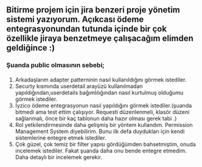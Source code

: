 ## Bitirme projem için jira benzeri proje yönetim sistemi yazıyorum. Açıkcası ödeme entegrasyonundan tutunda içinde bir çok özellikle jiraya benzetmeye çalışacağım elimden geldiğince :) 
### Şuanda public olmasının sebebi;
#### 
1. Arkadaşlarım adapter patterninin nasıl kullanıldığını görmek istediler.
2. Securty kısmında userdetail arayüzü kullanılmadan yapıldığından,userdetails bağımlılığından nasıl kurtulmuş olduğumu görmek istediler.
3. İyzico ödeme entegrasyonun nasıl yapıldığını görmek istediler.(şuanda bitmedi ama test ettim çalışıyor. Requesti düzenlenmeli, klasör düzeni sağlanmalı, önce bir kaç tablonun daha hazır olması gerek tabi .)
4. Rol yetkilendirmesinde daha gelişmiş bir yöntem kullandım. Permission Management System diyebilirim. Bunu ilk defa duydukları için kendi sistemlerine entegre etmek istediler.
5. Çok güzel, çok temiz bir filter yapısı gördüğümden bahsetmiştim, onuda incelemek istediler. Fakat şuanda daha onu bende entegre etmedim. Daha detaylı bir incelemek gerekir.


